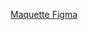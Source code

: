 <a href="https://www.figma.com/file/OxxICCMCC6ZNyHGfqlRW3S/Cinema?type=design&node-id=101%3A142&t=8EvpCqlMLHzc2Rrn-1">Maquette Figma</a>
